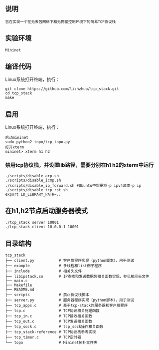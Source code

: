 ## 说明
```
旨在实现一个在无丢包网络下和无拥塞控制环境下的简易TCP协议栈
```


## 实验环境
```
Mininet
```


## 编译代码
Linux系统打开终端，执行：
```
git clone https://github.com/lizhzhuo/tcp_stack.git
cd tcp_stack
make

```

## 启用
Linux系统打开终端，执行：
```
启动mininet
sudo python2 topo/tcp_topo.py
打开xterm
mininet> xterm h1 h2
```

### 禁用tcp协议栈，并设置lib路径，需要分别在h1 h2的xterm中运行

```
./scripts/disable_arp.sh
./scripts/disable_icmp.sh
./scripts/disable_ip_forward.sh #Ubuntu中需要将-p ipv4改成-p ip
./scripts/disable_tcp_rst.sh
export LD_LIBRARY_PATH=.;
```

## 在h1,h2节点启动服务器模式
```
./tcp_stack server 10001
./tcp_stack client 10.0.0.1 10001
```


## 目录结构
```
tcp_stack
├── client.py           # 客户端程序实现（python脚本），用于测试
├── example             # 多线程和list例子程序
├── include             # 相关头文件
├── libipstack.so       # IP查找和发送数据包相关函数实现，参见相应头文件
├── main.c
├── Makefile
├── README.md
├── scripts             # 禁止协议栈脚本
├── server.py           # 服务器程序实现（python脚本），用于测试
├── tcp_apps.c          # 基于tcp-stack的服务器和客户端程序
├── tcp.c               # TCP协议相关处理函数
├── tcp_in.c            # TCP接收相关函数
├── tcp_out.c           # TCP发送相关函数
├── tcp_sock.c          # tcp_sock操作相关函数
├── tcp_stack-reference # TCP协议栈参考实现
├── tcp_timer.c         # TCP定时器
└── topo                # Mininet拓扑文件夹

```